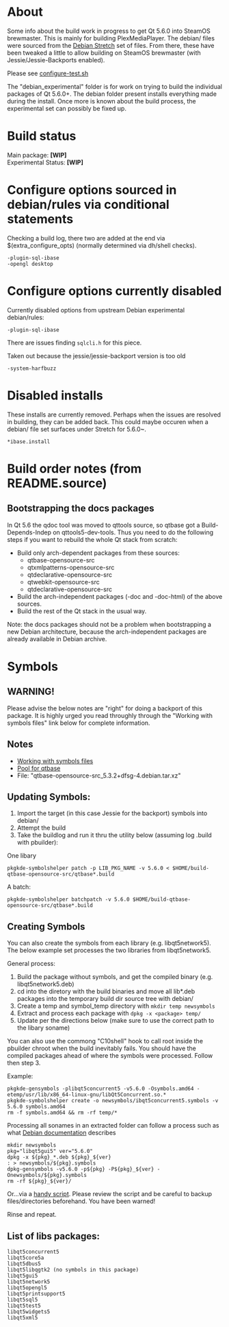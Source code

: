 # About

Some info about the build work in progress to get Qt 5.6.0 into SteamOS brewmaster. This is mainly for building PlexMediaPlayer.
The debian/ files were sourced from the [Debian Stretch](https://packages.debian.org/sid/qt5-default) set of files. From there, 
these have been tweaked a little to allow building on SteamOS brewmaster (with Jessie/Jessie-Backports enabled).

Please see [configure-test.sh](https://github.com/ProfessorKaos64/LibreGeek-Packaging/blob/brewmaster/qt_5.6.0/configure-test.sh)

The "debian_experimental" folder is for work on trying to build the individual packages of Qt 5.6.0+. The debian folder present installs everything made during the install. Once more is known about the build process, the experimental set can possibly be fixed up.

# Build status

Main package: **[WIP]**  
Experimental Status: **[WIP]**

# Configure options sourced in debian/rules via conditional statements

Checking a build log, there two are added at the end via $(extra_configure_opts) (normally determined via dh/shell checks).

```
-plugin-sql-ibase
-opengl desktop
```

# Configure options currently disabled

Currently disabled options from upstream Debian experimental debian/rules:

```
-plugin-sql-ibase
```
There are issues finding `sqlcli.h` for this piece.

Taken out because the jessie/jessie-backport version is too old

```
-system-harfbuzz
```

# Disabled installs

These installs are currently removed. Perhaps when the issues are resolved in building, they can be added back. This could maybe
occuren when a debian/ file set surfaces under Stretch for 5.6.0~.

```
*ibase.install
```

# Build order notes (from README.source)

Bootstrapping the docs packages
-------------------------------

In Qt 5.6 the qdoc tool was moved to qttools source, so qtbase got a
Build-Depends-Indep on qttools5-dev-tools. Thus you need to do the following
steps if you want to rebuild the whole Qt stack from scratch:

* Build only arch-dependent packages from these sources:
  - qtbase-opensource-src
  - qtxmlpatterns-opensource-src
  - qtdeclarative-opensource-src
  - qtwebkit-opensource-src
  - qtdeclarative-opensource-src
* Build the arch-independent packages (-doc and -doc-html) of the above sources.
* Build the rest of the Qt stack in the usual way.

Note: the docs packages should not be a problem when bootstrapping a new
Debian architecture, because the arch-independent packages are already available
in Debian archive.

# Symbols

## WARNING!

Please advise the below notes are "right" for doing a backport of this package. It is highly urged you read throughly through the "Working with symbols files" link below for complete information.

## Notes

* [Working with symbols files](http://pkg-kde.alioth.debian.org/symbolfiles.html)
* [Pool for qtbase](ftp://ftp.debian.org/debian/pool/main/q/qtbase-opensource-src/)
 * File: "qtbase-opensource-src_5.3.2+dfsg-4.debian.tar.xz"

## Updating Symbols:

1. Import the target (in this case Jessie for the backport) symbols into debian/
2. Attempt the build
3. Take the buildlog and run it thru the utility below (assuming log .build with pbuilder):

One libary
```
pkgkde-symbolshelper patch -p LIB_PKG_NAME -v 5.6.0 < $HOME/build-qtbase-opensource-src/qtbase*.build
```

A batch:
```
pkgkde-symbolshelper batchpatch -v 5.6.0 $HOME/build-qtbase-opensource-src/qtbase*.build
```

## Creating Symbols

You can also create the symbols from each library (e.g. libqt5network5). The below example set processes the two libraries from libqt5network5.

General process:

1. Build the package without symbols, and get the compiled binary (e.g. libqt5network5.deb)
2. cd into the diretory with the build binaries and move all lib*.deb packages into the temporary build dir source tree with debian/
3. Create a temp and symbol_temp directory with `mkdir temp newsymbols`
4. Extract and process each package with `dpkg -x <package> temp/`
5. Update per the directions below (make sure to use the correct path to the libary soname)

You can also use the commong "C10shell" hook to call root inside the pbuilder chroot when the build inevitably fails. You should have the compiled packages ahead of where the symbols were processed. Follow then step 3.

Example:
```
pkgkde-gensymbols -plibqt5concurrent5 -v5.6.0 -Osymbols.amd64 -etemp/usr/lib/x86_64-linux-gnu/libQt5Concurrent.so.*
pkgkde-symbolshelper create -o newsymbols/ibqt5concurrent5.symbols -v 5.6.0 symbols.amd64
rm -f symbols.amd64 && rm -rf temp/*
```

Processing all sonames in an extracted folder can follow a process such as what [Debian documentation](https://www.debian.org/doc/manuals/maint-guide/advanced.en.html) describes

```
mkdir newsymbols
pkg="libqt5gui5" ver="5.6.0"
dpkg -x ${pkg}_*.deb ${pkg}_${ver}
: > newsymbols/${pkg}.symbols
dpkg-gensymbols -v5.6.0 -p${pkg} -P${pkg}_${ver} -Onewsymbols/${pkg}.symbols
rm -rf ${pkg}_${ver}/
```

Or...via a [handy script](https://github.com/ProfessorKaos64/LibreGeek-Packaging/blob/brewmaster/qtbase-opensource-src/create-new-symbols.sh). Please review the script and be careful to backup files/directories beforehand. You have been warned!

Rinse and repeat.

## List of libs packages:

```
libqt5concurrent5
libqt5core5a
libqt5dbus5
libqt5libqgtk2 (no symbols in this package)
libqt5gui5
libqt5network5
libqt5opengl5
libqt5printsupport5
libqt5sql5
libqt5test5
libqt5widgets5
libqt5xml5
```
